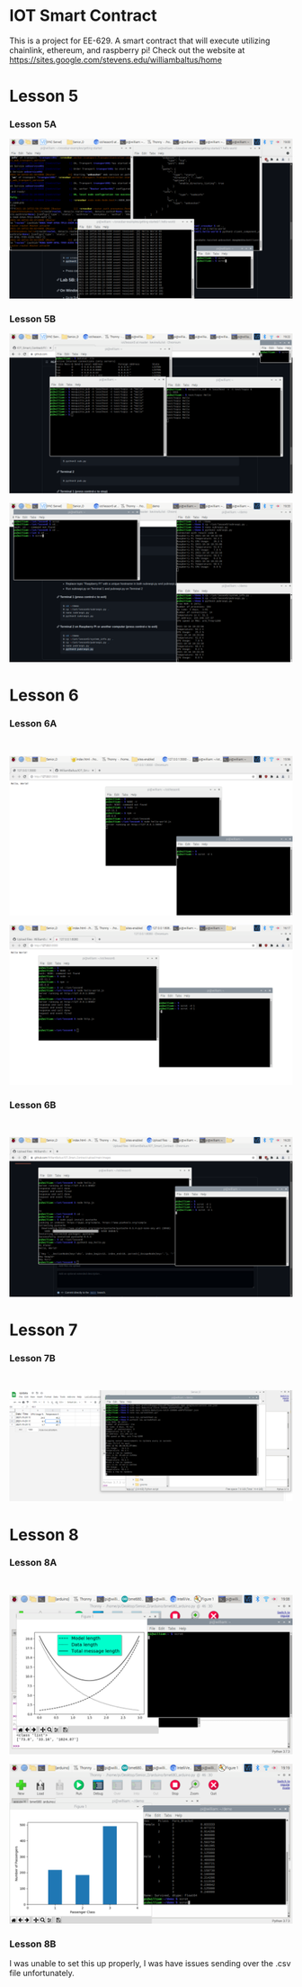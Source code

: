 # IOT Smart Contract
This is a project for EE-629. A smart contract that will execute utilizing chainlink, ethereum, and raspberry pi!
Check out the website at https://sites.google.com/stevens.edu/williambaltus/home

<h1> Lesson 5 </h1>  

<h3> Lesson 5A  </h3>  

![Image of Lesson5A](/images/lesson5A.png)

<h3> Lesson 5B  </h3>  

![Image of Lesson5B](/images/lesson5B_hello.png)


![Image of Lesson5B](/images/lesson5B_CPU.png)

<h1> Lesson 6 </h1>  

<h3> Lesson 6A  </h3>  

![Image of Lesson6A](/images/lesson6A.png)  
  
![Image of Lesson6A](/images/Lesson6A2.png)  


<h3> Lesson 6B  </h3>  

![Image of Lesson6B](/images/lesson6B.png)
  
<h1> Lesson 7 </h1> 

<h3> Lesson 7B  </h3>  

![Image of Lesson7B](/images/lesson7B.PNG)

<h1> Lesson 8 </h1> 

<h3> Lesson 8A  </h3>  

![Image of Lesson8A](/images/lesson8A.PNG)
  
![Image of Lesson8A_titanic](/images/lesson8A_titanic.PNG)

<h3> Lesson 8B </h3>

I was unable to set this up properly, I was have issues sending over the .csv file unfortunately. 

